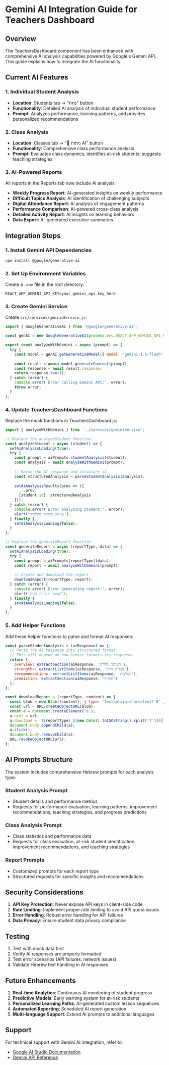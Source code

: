 # Gemini AI Integration Guide for Teachers Dashboard

## Overview
The TeachersDashboard component has been enhanced with comprehensive AI analysis capabilities powered by Google's Gemini API. This guide explains how to integrate the AI functionality.

## Current AI Features

### 1. Individual Student Analysis
- **Location**: Students tab → "נתח" button
- **Functionality**: Detailed AI analysis of individual student performance
- **Prompt**: Analyzes performance, learning patterns, and provides personalized recommendations

### 2. Class Analysis
- **Location**: Classes tab → "🤖 ניתוח AI" button  
- **Functionality**: Comprehensive class performance analysis
- **Prompt**: Evaluates class dynamics, identifies at-risk students, suggests teaching strategies

### 3. AI-Powered Reports
All reports in the Reports tab now include AI analysis:
- **Weekly Progress Report**: AI-generated insights on weekly performance
- **Difficult Topics Analysis**: AI identification of challenging subjects
- **Digital Attendance Report**: AI analysis of engagement patterns
- **Performance Comparison**: AI-powered cross-class analysis
- **Detailed Activity Report**: AI insights on learning behaviors
- **Data Export**: AI-generated executive summaries

## Integration Steps

### 1. Install Gemini API Dependencies
```bash
npm install @google/generative-ai
```

### 2. Set Up Environment Variables
Create a `.env` file in the root directory:
```env
REACT_APP_GEMINI_API_KEY=your_gemini_api_key_here
```

### 3. Create Gemini Service
Create `src/services/geminiService.js`:

```javascript
import { GoogleGenerativeAI } from '@google/generative-ai';

const genAI = new GoogleGenerativeAI(process.env.REACT_APP_GEMINI_API_KEY);

export const analyzeWithGemini = async (prompt) => {
  try {
    const model = genAI.getGenerativeModel({ model: "gemini-1.5-flash" });
    
    const result = await model.generateContent(prompt);
    const response = await result.response;
    return response.text();
  } catch (error) {
    console.error('Error calling Gemini API:', error);
    throw error;
  }
};
```

### 4. Update TeachersDashboard Functions
Replace the mock functions in TeachersDashboard.js:

```javascript
import { analyzeWithGemini } from '../services/geminiService';

// Replace the analyzeStudent function
const analyzeStudent = async (student) => {
  setAiAnalysisLoading(true);
  try {
    const prompt = aiPrompts.studentAnalysis(student);
    const analysis = await analyzeWithGemini(prompt);
    
    // Parse the AI response and structure it
    const structuredAnalysis = parseStudentAnalysis(analysis);
    
    setAiAnalysisResults(prev => ({
      ...prev,
      [student.id]: structuredAnalysis
    }));
  } catch (error) {
    console.error('Error analyzing student:', error);
    alert('שגיאה בניתוח התלמיד');
  } finally {
    setAiAnalysisLoading(false);
  }
};

// Replace the generateReport function
const generateReport = async (reportType, data) => {
  setAiAnalysisLoading(true);
  try {
    const prompt = aiPrompts[reportType](data);
    const report = await analyzeWithGemini(prompt);
    
    // Create and download the report
    downloadReport(reportType, report);
  } catch (error) {
    console.error('Error generating report:', error);
    alert('שגיאה ביצירת הדוח');
  } finally {
    setAiAnalysisLoading(false);
  }
};
```

### 5. Add Helper Functions
Add these helper functions to parse and format AI responses:

```javascript
const parseStudentAnalysis = (aiResponse) => {
  // Parse the AI response into structured format
  // This will depend on how Gemini formats its responses
  return {
    overview: extractSection(aiResponse, 'הערכה כללית'),
    strengths: extractListItems(aiResponse, 'נקודות חוזק'),
    recommendations: extractListItems(aiResponse, 'המלצות'),
    prediction: extractSection(aiResponse, 'תחזית')
  };
};

const downloadReport = (reportType, content) => {
  const blob = new Blob([content], { type: 'text/plain;charset=utf-8' });
  const url = URL.createObjectURL(blob);
  const a = document.createElement('a');
  a.href = url;
  a.download = `${reportType}_${new Date().toISOString().split('T')[0]}.txt`;
  document.body.appendChild(a);
  a.click();
  document.body.removeChild(a);
  URL.revokeObjectURL(url);
};
```

## AI Prompts Structure

The system includes comprehensive Hebrew prompts for each analysis type:

### Student Analysis Prompt
- Student details and performance metrics
- Requests for performance evaluation, learning patterns, improvement recommendations, teaching strategies, and progress predictions

### Class Analysis Prompt  
- Class statistics and performance data
- Requests for class evaluation, at-risk student identification, improvement recommendations, and teaching strategies

### Report Prompts
- Customized prompts for each report type
- Structured requests for specific insights and recommendations

## Security Considerations

1. **API Key Protection**: Never expose API keys in client-side code
2. **Rate Limiting**: Implement proper rate limiting to avoid API quota issues
3. **Error Handling**: Robust error handling for API failures
4. **Data Privacy**: Ensure student data privacy compliance

## Testing

1. Test with mock data first
2. Verify AI responses are properly formatted
3. Test error scenarios (API failures, network issues)
4. Validate Hebrew text handling in AI responses

## Future Enhancements

1. **Real-time Analytics**: Continuous AI monitoring of student progress
2. **Predictive Models**: Early warning system for at-risk students  
3. **Personalized Learning Paths**: AI-generated custom lesson sequences
4. **Automated Reporting**: Scheduled AI report generation
5. **Multi-language Support**: Extend AI prompts to additional languages

## Support

For technical support with Gemini AI integration, refer to:
- [Google AI Studio Documentation](https://ai.google.dev/)
- [Gemini API Reference](https://ai.google.dev/api)
